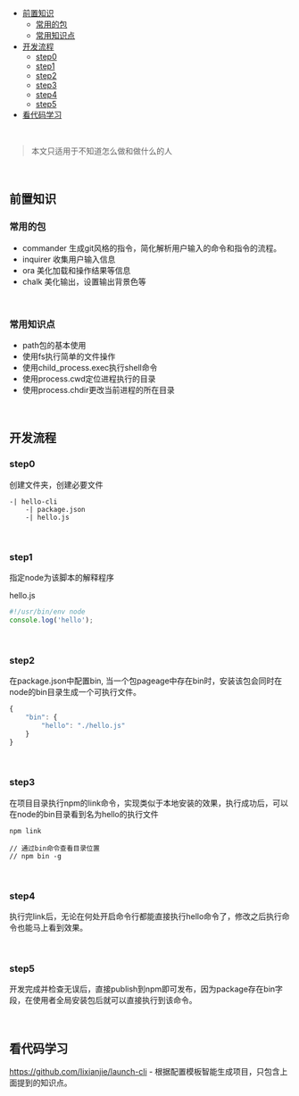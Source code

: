 <!-- TOC -->

- [前置知识](#前置知识)
  - [常用的包](#常用的包)
  - [常用知识点](#常用知识点)
- [开发流程](#开发流程)
  - [step0](#step0)
  - [step1](#step1)
  - [step2](#step2)
  - [step3](#step3)
  - [step4](#step4)
  - [step5](#step5)
- [看代码学习](#看代码学习)

<!-- /TOC -->

<br>


> 本文只适用于不知道怎么做和做什么的人

<br>

## 前置知识

### 常用的包

* commander		生成git风格的指令，简化解析用户输入的命令和指令的流程。
* inquirer 		收集用户输入信息
* ora 		美化加载和操作结果等信息
* chalk 		美化输出，设置输出背景色等

<br>

### 常用知识点

* path包的基本使用
* 使用fs执行简单的文件操作
* 使用child_process.exec执行shell命令
* 使用process.cwd定位进程执行的目录
* 使用process.chdir更改当前进程的所在目录

<br>

## 开发流程

### step0

创建文件夹，创建必要文件

```shell
-| hello-cli
	-| package.json
	-| hello.js
```

<br>

### step1

指定node为该脚本的解释程序 

hello.js

```js
#!/usr/bin/env node
console.log('hello');
```

<br>

### step2

在package.json中配置bin, 当一个包pageage中存在bin时，安装该包会同时在node的bin目录生成一个可执行文件。

```js
{
    "bin": {
        "hello": "./hello.js"
    }
}
```

<br>

### step3

在项目目录执行npm的link命令，实现类似于本地安装的效果，执行成功后，可以在node的bin目录看到名为hello的执行文件

```shell
npm link

// 通过bin命令查看目录位置
// npm bin -g	
```

<br>

### step4

执行完link后，无论在何处开启命令行都能直接执行hello命令了，修改之后执行命令也能马上看到效果。

<br>

### step5

开发完成并检查无误后，直接publish到npm即可发布，因为package存在bin字段，在使用者全局安装包后就可以直接执行到该命令。

<br>

## 看代码学习

<https://github.com/Iixianjie/launch-cli> - 根据配置模板智能生成项目，只包含上面提到的知识点。









